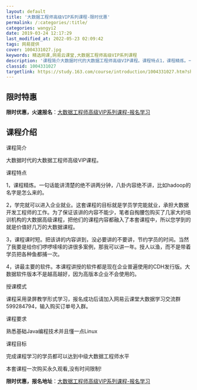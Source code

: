 ```yaml
---
layout: default
title: '大数据工程师高级VIP系列课程-限时优惠'
permalink: /:categories/:title/
categories: wangyi2
date: 2019-03-24 12:17:29
last_modified_at: 2022-05-23 02:09:42
tags: 网易提供
cover: 1004331027.jpg
keywords: 精选网课,网易云课堂,大数据工程师高级VIP系列课程
description: '课程简介大数据时代的大数据工程师高级VIP课程。课程特点1，课程精炼。一句话能讲清楚的绝不讲两分钟，八卦内容绝不讲，比如'
classid: 1004331027
targetlink: https://study.163.com/course/introduction/1004331027.htm?share=1&shareId=1025206652&utm_campaign=share&utm_medium=iphoneShare&utm_source=&utm_u=1025206652
---
```


## 限时特惠

**限时优惠，火速报名**：[大数据工程师高级VIP系列课程-报名学习](https://study.163.com/course/introduction/1004331027.htm?share=1&shareId=1025206652&utm_campaign=share&utm_medium=iphoneShare&utm_source=&utm_u=1025206652)

## 课程介绍

课程简介

大数据时代的大数据工程师高级VIP课程。



课程特点

1，课程精炼。一句话能讲清楚的绝不讲两分钟，八卦内容绝不讲，比如hadoop的名字是怎么来的。

2，学完就可以进入企业就业。这套课程的目标就是学员学完能就业，承担大数据开发工程师的工作。为了保证该讲的内容不能少，笔者自掏腰包购买了几家大的培训机构的大数据高级课程，把他们的课程内容都融入了本套课程中，所以您学到的就是价值好几万的大数据课程。

3，课程课时短。把该讲的内容讲到，没必要讲的不要讲，节约学员的时间。当然了我要是给你们啰啰嗦嗦的讲很多案例，那我可以讲一年。授人以渔，而不是带着学员把各种鱼都捕一次。

4，讲最主要的软件。本课程讲授的软件都是现在企业普遍使用的CDH发行版。大数据软件版本不是越高越好，因为高版本企业不会使用的。



授课模式

  课程采用录屏教学形式学习，报名成功后请加入网易云课堂大数据学习交流群 599284794，输入购买订单号入群。



课程要求

  熟悉基础Java编程技术并且懂一点Linux



课程目标

  完成课程学习的学员都可以达到中级大数据工程师水平



本套课程一次购买永久观看,没有时间限制!

**限时优惠，报名地址**：[大数据工程师高级VIP系列课程-报名学习](https://study.163.com/course/introduction/1004331027.htm?share=1&shareId=1025206652&utm_campaign=share&utm_medium=iphoneShare&utm_source=&utm_u=1025206652)

